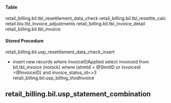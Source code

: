 #### Table
retail_billing.bil.tbl_resettlement_data_check
retail_billing.bil.tbl_resettle_calc
retail.blu.tbl_invoice_adjustments
retail_billing.bil.tbl_invoice_detail
retail_billing.bil.tbl_invoice

#### Stored Procedure
retail_billing.bil.usp_resettlement_data_check_insert 
- insert new records where InvoiceIDApplied select invoiceid from bil.tbl_invoice (nolock) where (stmtid = @StmtID or invoiceid =@InvoiceID) and invoice_status_id<>3
retail_billing.bil.usp_billing_VoidInvoice

retail_billing.bil.usp_statement_combination
- 